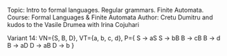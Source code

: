 Topic: Intro to formal languages. Regular grammars. Finite Automata.
Course: Formal Languages & Finite Automata
Author: Cretu Dumitru and kudos to the Vasile Drumea with Irina Cojuhari

Variant 14:
VN={S, B, D}, 
VT={a, b, c, d}, 
P={ 
    S → aS
    S → bB
    B → cB
    B → d
    B → aD
    D → aB
    D → b
}
